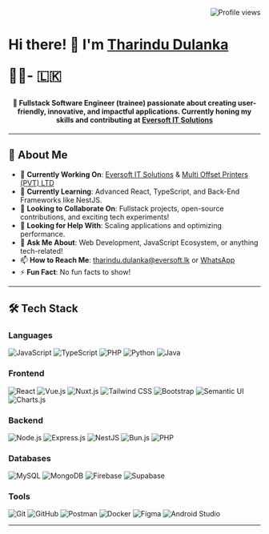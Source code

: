 <div> 
  <p align="right">
    <img src="https://komarev.com/ghpvc/?username=luci1927&color=brightgreen" alt="Profile views" />
  </p>
  <h1><strong>
    Hi there! 👋 I'm <a href="https://github.com/luci1927" target="blank">Tharindu Dulanka</a> 
  </strong>
    <p>
    🙌💲- 🇱🇰
  </p>
  </h1>
  
</div>


 <h4 align="center">🚀 <strong>Fullstack Software Engineer</strong> (trainee) passionate about creating user-friendly, innovative, and impactful applications. Currently honing my skills and contributing at  <a href="https://github.com/eversoft-lk" target="blank">Eversoft IT Solutions</a>
 </h4>



---

## 🌟 **About Me**

- 🔭 **Currently Working On**: [Eversoft IT Solutions](https://github.com/eversoft-lk) & [Multi Offset Printers (PVT) LTD]()
- 🌱 **Currently Learning**: Advanced React, TypeScript, and Back-End Frameworks like NestJS.
- 👯 **Looking to Collaborate On**: Fullstack projects, open-source contributions, and exciting tech experiments!
- 🤔 **Looking for Help With**: Scaling applications and optimizing performance.
- 💬 **Ask Me About**: Web Development, JavaScript Ecosystem, or anything tech-related!
- 📫 **How to Reach Me**: [tharindu.dulanka@eversoft.lk](mailto:tharindu.dulanka@eversoft.lk) or [WhatsApp](https://wa.me/94774754156)
- ⚡ **Fun Fact**: No fun facts to show!

---

## 🛠 **Tech Stack**

### **Languages**
![JavaScript](https://img.shields.io/badge/-JavaScript-F7DF1E?style=flat-square&logo=javascript&logoColor=black)
![TypeScript](https://img.shields.io/badge/-TypeScript-007ACC?style=flat-square&logo=typescript&logoColor=white)
![PHP](https://img.shields.io/badge/-PHP-777BB4?style=flat-square&logo=php&logoColor=white)
![Python](https://img.shields.io/badge/-Python-3776AB?style=flat-square&logo=python&logoColor=white)
![Java](https://img.shields.io/badge/-Java-007396?style=flat-square&logo=java&logoColor=white)

### **Frontend**
![React](https://img.shields.io/badge/-React-61DAFB?style=flat-square&logo=react&logoColor=black)
![Vue.js](https://img.shields.io/badge/-Vue.js-4FC08D?style=flat-square&logo=vue.js&logoColor=white)
![Nuxt.js](https://img.shields.io/badge/-Nuxt.js-00C58E?style=flat-square&logo=nuxt.js&logoColor=white)
![Tailwind CSS](https://img.shields.io/badge/-Tailwind_CSS-38B2AC?style=flat-square&logo=tailwind-css&logoColor=white)
![Bootstrap](https://img.shields.io/badge/-Bootstrap-7952B3?style=flat-square&logo=bootstrap&logoColor=white)
![Semantic UI](https://img.shields.io/badge/-Semantic_UI-35BDB2?style=flat-square&logo=semantic-ui-react&logoColor=white)
![Charts.js](https://img.shields.io/badge/-Charts.js-FF6384?style=flat-square&logo=chartdotjs&logoColor=white)

### **Backend**
![Node.js](https://img.shields.io/badge/-Node.js-339933?style=flat-square&logo=node.js&logoColor=white)
![Express.js](https://img.shields.io/badge/-Express.js-000000?style=flat-square&logo=express&logoColor=white)
![NestJS](https://img.shields.io/badge/-NestJS-E0234E?style=flat-square&logo=nestjs&logoColor=white)
![Bun.js](https://img.shields.io/badge/-Bun.js-000000?style=flat-square&logo=bun&logoColor=white)
![PHP](https://img.shields.io/badge/-PHP-777BB4?style=flat-square&logo=php&logoColor=white)

### **Databases**
![MySQL](https://img.shields.io/badge/-MySQL-4479A1?style=flat-square&logo=mysql&logoColor=white)
![MongoDB](https://img.shields.io/badge/-MongoDB-47A248?style=flat-square&logo=mongodb&logoColor=white)
![Firebase](https://img.shields.io/badge/-Firebase-FFCA28?style=flat-square&logo=firebase&logoColor=white)
![Supabase](https://img.shields.io/badge/-Supabase-3FCF8E?style=flat-square&logo=supabase&logoColor=white)

### **Tools**
![Git](https://img.shields.io/badge/-Git-F05032?style=flat-square&logo=git&logoColor=white)
![GitHub](https://img.shields.io/badge/-GitHub-181717?style=flat-square&logo=github&logoColor=white)
![Postman](https://img.shields.io/badge/-Postman-FF6C37?style=flat-square&logo=postman&logoColor=white)
![Docker](https://img.shields.io/badge/-Docker-2496ED?style=flat-square&logo=docker&logoColor=white)
![Figma](https://img.shields.io/badge/-Figma-F24E1E?style=flat-square&logo=figma&logoColor=white)
![Android Studio](https://img.shields.io/badge/-Android_Studio-3DDC84?style=flat-square&logo=android-studio&logoColor=white)

---





